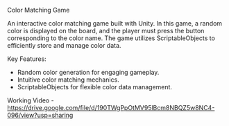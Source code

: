 Color Matching Game

An interactive color matching game built with Unity. In this game, a random color is displayed on the board, and the player must press the button corresponding to the color name. The game utilizes ScriptableObjects to efficiently store and manage color data.

Key Features:
- Random color generation for engaging gameplay.
- Intuitive color matching mechanics.
- ScriptableObjects for flexible color data management.

Working Video - https://drive.google.com/file/d/190TWgPpOtMV95lBcm8NBQZ5w8NC4-096/view?usp=sharing
